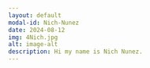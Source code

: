```yaml
---
layout: default
modal-id: Nich-Nunez
date: 2024-08-12
img: 4Nich.jpg
alt: image-alt
description: Hi my name is Nich Nunez.
---
```

